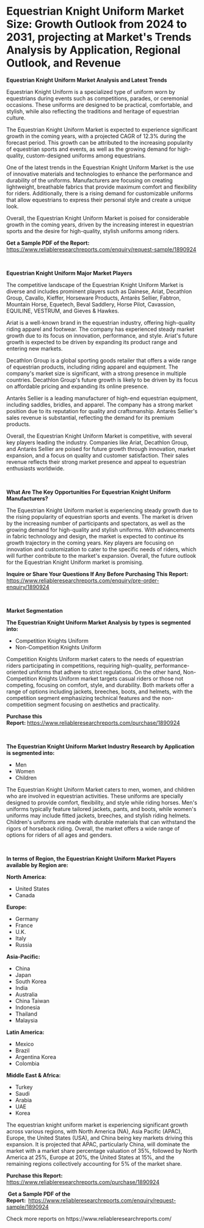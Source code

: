 <p><h1>Equestrian Knight Uniform Market Size: Growth Outlook from 2024 to 2031, projecting at Market's Trends Analysis by Application, Regional Outlook, and Revenue</h1></p><p><strong>Equestrian Knight Uniform Market Analysis and Latest Trends</strong></p>
<p><p>Equestrian Knight Uniform is a specialized type of uniform worn by equestrians during events such as competitions, parades, or ceremonial occasions. These uniforms are designed to be practical, comfortable, and stylish, while also reflecting the traditions and heritage of equestrian culture.</p><p>The Equestrian Knight Uniform Market is expected to experience significant growth in the coming years, with a projected CAGR of 12.3% during the forecast period. This growth can be attributed to the increasing popularity of equestrian sports and events, as well as the growing demand for high-quality, custom-designed uniforms among equestrians.</p><p>One of the latest trends in the Equestrian Knight Uniform Market is the use of innovative materials and technologies to enhance the performance and durability of the uniforms. Manufacturers are focusing on creating lightweight, breathable fabrics that provide maximum comfort and flexibility for riders. Additionally, there is a rising demand for customizable uniforms that allow equestrians to express their personal style and create a unique look.</p><p>Overall, the Equestrian Knight Uniform Market is poised for considerable growth in the coming years, driven by the increasing interest in equestrian sports and the desire for high-quality, stylish uniforms among riders.</p></p>
<p><strong>Get a Sample PDF of the Report:&nbsp;</strong> <a href="https://www.reliableresearchreports.com/enquiry/request-sample/1890924">https://www.reliableresearchreports.com/enquiry/request-sample/1890924</a></p>
<p>&nbsp;</p>
<p><strong>Equestrian Knight Uniform Major Market Players</strong></p>
<p><p>The competitive landscape of the Equestrian Knight Uniform Market is diverse and includes prominent players such as Dainese, Ariat, Decathlon Group, Cavallo, Kieffer, Horseware Products, Antarès Sellier, Fabtron, Mountain Horse, Equetech, Beval Saddlery, Horse Pilot, Cavassion, EQUILINE, VESTRUM, and Gieves & Hawkes.</p><p>Ariat is a well-known brand in the equestrian industry, offering high-quality riding apparel and footwear. The company has experienced steady market growth due to its focus on innovation, performance, and style. Ariat's future growth is expected to be driven by expanding its product range and entering new markets.</p><p>Decathlon Group is a global sporting goods retailer that offers a wide range of equestrian products, including riding apparel and equipment. The company's market size is significant, with a strong presence in multiple countries. Decathlon Group's future growth is likely to be driven by its focus on affordable pricing and expanding its online presence.</p><p>Antarès Sellier is a leading manufacturer of high-end equestrian equipment, including saddles, bridles, and apparel. The company has a strong market position due to its reputation for quality and craftsmanship. Antarès Sellier's sales revenue is substantial, reflecting the demand for its premium products.</p><p>Overall, the Equestrian Knight Uniform Market is competitive, with several key players leading the industry. Companies like Ariat, Decathlon Group, and Antarès Sellier are poised for future growth through innovation, market expansion, and a focus on quality and customer satisfaction. Their sales revenue reflects their strong market presence and appeal to equestrian enthusiasts worldwide.</p></p>
<p>&nbsp;</p>
<p><strong>What Are The Key Opportunities For Equestrian Knight Uniform Manufacturers?</strong></p>
<p><p>The Equestrian Knight Uniform market is experiencing steady growth due to the rising popularity of equestrian sports and events. The market is driven by the increasing number of participants and spectators, as well as the growing demand for high-quality and stylish uniforms. With advancements in fabric technology and design, the market is expected to continue its growth trajectory in the coming years. Key players are focusing on innovation and customization to cater to the specific needs of riders, which will further contribute to the market's expansion. Overall, the future outlook for the Equestrian Knight Uniform market is promising.</p></p>
<p><strong>Inquire or Share Your Questions If Any Before Purchasing This Report:</strong> <a href="https://www.reliableresearchreports.com/enquiry/pre-order-enquiry/1890924">https://www.reliableresearchreports.com/enquiry/pre-order-enquiry/1890924</a></p>
<p>&nbsp;</p>
<p><strong>Market Segmentation</strong></p>
<p><strong>The Equestrian Knight Uniform Market Analysis by types is segmented into:</strong></p>
<p><ul><li>Competition Knights Uniform</li><li>Non-Competition Knights Uniform</li></ul></p>
<p><p>Competition Knights Uniform market caters to the needs of equestrian riders participating in competitions, requiring high-quality, performance-oriented uniforms that adhere to strict regulations. On the other hand, Non-Competition Knights Uniform market targets casual riders or those not competing, focusing on comfort, style, and durability. Both markets offer a range of options including jackets, breeches, boots, and helmets, with the competition segment emphasizing technical features and the non-competition segment focusing on aesthetics and practicality.</p></p>
<p><strong>Purchase this Report:&nbsp;</strong><a href="https://www.reliableresearchreports.com/purchase/1890924">https://www.reliableresearchreports.com/purchase/1890924</a></p>
<p>&nbsp;</p>
<p><strong>The Equestrian Knight Uniform Market Industry Research by Application is segmented into:</strong></p>
<p><ul><li>Men</li><li>Women</li><li>Children</li></ul></p>
<p><p>The Equestrian Knight Uniform Market caters to men, women, and children who are involved in equestrian activities. These uniforms are specially designed to provide comfort, flexibility, and style while riding horses. Men's uniforms typically feature tailored jackets, pants, and boots, while women's uniforms may include fitted jackets, breeches, and stylish riding helmets. Children's uniforms are made with durable materials that can withstand the rigors of horseback riding. Overall, the market offers a wide range of options for riders of all ages and genders.</p></p>
<p>&nbsp;</p>
<p><strong>In terms of Region, the Equestrian Knight Uniform Market Players available by Region are:</strong></p>
<p>
    <p> <strong> North America: </strong>
        <ul>
            <li>United States</li>
            <li>Canada</li>
        </ul>
        </p> 
    <p> <strong> Europe: </strong>
        <ul>
            <li>Germany</li>
            <li>France</li>
            <li>U.K.</li>
            <li>Italy</li>
            <li>Russia</li>
        </ul>
        </p> 
    <p> <strong> Asia-Pacific: </strong>
        <ul>
            <li>China</li>
            <li>Japan</li>
            <li>South Korea</li>
            <li>India</li>
            <li>Australia</li>
            <li>China Taiwan</li>
            <li>Indonesia</li>
            <li>Thailand</li>
            <li>Malaysia</li>
        </ul>
        </p> 
    <p> <strong> Latin America: </strong>
        <ul>
            <li>Mexico</li>
            <li>Brazil</li>
            <li>Argentina Korea</li>
            <li>Colombia</li>
        </ul>
        </p> 
    <p> <strong> Middle East & Africa: </strong>
        <ul>
            <li>Turkey</li>
            <li>Saudi</li>
            <li>Arabia</li>
            <li>UAE</li>
            <li>Korea</li>
        </ul>
    </p>
    </p>
<p><p>The equestrian knight uniform market is experiencing significant growth across various regions, with North America (NA), Asia Pacific (APAC), Europe, the United States (USA), and China being key markets driving this expansion. It is projected that APAC, particularly China, will dominate the market with a market share percentage valuation of 35%, followed by North America at 25%, Europe at 20%, the United States at 15%, and the remaining regions collectively accounting for 5% of the market share.</p></p>
<p><strong>Purchase this Report: </strong><a href="https://www.reliableresearchreports.com/purchase/1890924">https://www.reliableresearchreports.com/purchase/1890924</a></p>
<p>&nbsp;<strong>Get a Sample PDF of the Report:&nbsp;&nbsp;</strong><a href="https://www.reliableresearchreports.com/enquiry/request-sample/1890924">https://www.reliableresearchreports.com/enquiry/request-sample/1890924</a></p>
<p><strong></strong></p>
<p>Check more reports on https://www.reliableresearchreports.com/</p>